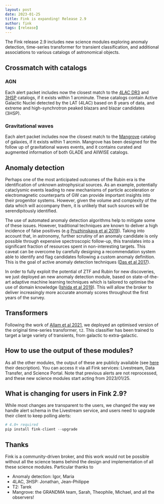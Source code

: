 ```yaml
---
layout: post
date: 2023-01-25
title: Fink is expanding! Release 2.9
author: fink
tags: [release]
---
```


The Fink release 2.9 includes new science modules exploring anomaly detection, time-series transformer for transient classification, and additional associations to various catalogs of astronomical objects.
<!--more-->

## Crossmatch with catalogs

### AGN

Each alert packet includes now the closest match to the [4LAC DR3](https://fermi.gsfc.nasa.gov/ssc/data/access/lat/4LACDR3/) and [3HSP](https://www.ssdc.asi.it/3hsp/) catalogs, if it exists within 1 arcminute. These catalogs contain Active Galactic Nuclei detected by the LAT (4LAC) based on 8 years of data, and extreme and high-synchrotron peaked blazars and blazar candidates (3HSP).

### Gravitational waves

Each alert packet includes now the closest match to the [Mangrove](https://mangrove.lal.in2p3.fr) catalog of galaxies, if it exists within 1 arcmin. Mangrove has been designed for the follow up of gravitational waves events, and it contains curated and augmented information of both GLADE and AllWISE catalogs.

## Anomaly detection

Perhaps one of the most anticipated outcomes of the Rubin era is the identification of unknown astrophysical sources. As an example, potentially cataclysmic events leading to new mechanisms of particle acceleration or electromagnetic counterparts of GW can provide important insights into their progenitor systems. However, given the volume and complexity of the data which will accompany them, it is unlikely that such sources will be serendipitously identified.

The use of automated anomaly detection algorithms help to mitigate some of these issues. However, traditional techniques are known to deliver a high incidence of false positives (e.g [Pruzhinskaya et al 2019](https://arxiv.org/abs/1905.11516)). Taking into account that, in astronomy, further scrutiny of an anomaly candidate is only possible through expensive spectroscopic follow-up, this translates into a significant fraction of resources spent in non-interesting targets. This caveat can be overcome by carefully designing a recommendation system able to identify and flag candidates following a custom anomaly definition. This is the goal of active anomaly detection techniques ([Das et al 2017](https://arxiv.org/abs/1708.09441)).

In order to fully exploit the potential of ZTF and Rubin for new discoveries, we just deployed an new anomaly detection module, based on state-of-the-art adaptive machine learning techniques which is tailored to optimise the use of domain knowledge ([Ishida et al 2019](https://arxiv.org/abs/1909.13260)). This will allow the broker to deliver increasingly more accurate anomaly scores throughout the first years of the survey.

## Transformers

Following the work of [Allam et al 2021](https://arxiv.org/abs/2105.06178), we deployed an optimised version of the original time-series transformer, `t2`. This classifier has been trained to target a large variety of transients, from galactic to extra-galactic.

## How to use the output of these modules?

As all the other modules, the output of these are publicly available (see [here](https://fink-broker.readthedocs.io/en/latest/science/added_values/) their description). You can access it via all Fink services: Livestream, Data Transfer, and Science Portal. Note that previous alerts are not reprocessed, and these new science modules start acting from 2023/01/25.

## What is changing for users in Fink 2.9?

While most changes are transparent to the users, we changed the way we handle alert schema in the Livestream service, and users need to upgrade their client to keep polling alerts:

```python
# 4.0+ required
pip install fink-client --upgrade
```

## Thanks

Fink is a community-driven broker, and this work would not be possible without all the science teams behind the design and implementation of all these science modules. Particular thanks to
- Anomaly detection: Igor, Maria
- 4LAC, 3HSP: Jonathan, Jean-Philippe
- T2: Tarek
- Mangrove: the GRANDMA team, Sarah, Theophile, Michael, and all the observers!